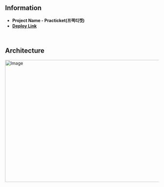 ## Information
- **Project Name - Practicket(프랙티켓)**
- **[Deploy Link](https://practicket.com/)**

<br/>

## Architecture
<img width="800" height="400" alt="Image" src="https://github.com/user-attachments/assets/b48bab1d-909a-421a-9c94-5b2461f0a6dc" />
